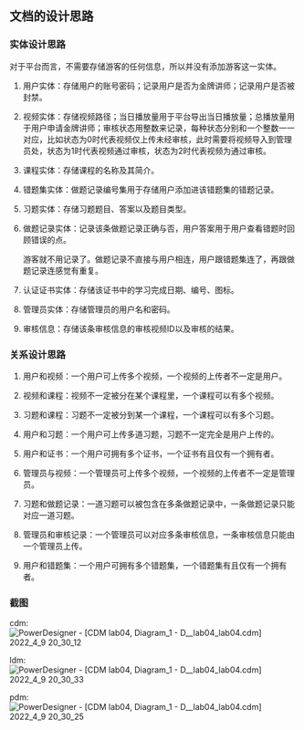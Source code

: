 ## 文档的设计思路

### 实体设计思路

对于平台而言，不需要存储游客的任何信息，所以并没有添加游客这一实体。

1. 用户实体：存储用户的账号密码；记录用户是否为金牌讲师；记录用户是否被封禁。

2. 视频实体：存储视频路径；当日播放量用于平台导出当日播放量；总播放量用于用户申请金牌讲师；审核状态用整数来记录，每种状态分别和一个整数一一对应，比如状态为0时代表视频仅上传未经审核，此时需要将视频导入到管理员处，状态为1时代表视频通过审核，状态为2时代表视频为通过审核。

3. 课程实体：存储课程的名称及其简介。

4. 错题集实体：做题记录编号集用于存储用户添加进该错题集的错题记录。

5. 习题实体：存储习题题目、答案以及题目类型。

6. 做题记录实体：记录该条做题记录正确与否，用户答案用于用户查看错题时回顾错误的点。

   游客就不用记录了。做题记录不直接与用户相连，用户跟错题集连了，再跟做题记录连感觉有重复。

7. 认证证书实体：存储该证书中的学习完成日期、编号、图标。

8. 管理员实体：存储管理员的用户名和密码。

9. 审核信息：存储该条审核信息的审核视频ID以及审核的结果。

### 关系设计思路

1. 用户和视频：一个用户可上传多个视频，一个视频的上传者不一定是用户。

2. 视频和课程：视频不一定被分在某个课程里，一个课程可以有多个视频。

3. 习题和课程：习题不一定被分到某一个课程，一个课程可以有多个习题。

4. 用户和习题：一个用户可上传多道习题，习题不一定完全是用户上传的。

5. 用户和证书：一个用户可拥有多个证书，一个证书有且仅有一个拥有者。

6. 管理员与视频：一个管理员可上传多个视频，一个视频的上传者不一定是管理员。

7. 习题和做题记录：一道习题可以被包含在多条做题记录中，一条做题记录只能对应一道习题。

8. 管理员和审核记录：一个管理员可以对应多条审核信息，一条审核信息只能由一个管理员上传。

9. 用户和错题集：一个用户可拥有多个错题集，一个错题集有且仅有一个拥有者。

### 截图

cdm:![PowerDesigner - [CDM lab04, Diagram_1 - D__lab04_lab04.cdm] 2022_4_9 20_30_12](https://s2.loli.net/2022/04/10/VZd2rYHxhb8fnuQ.png)

ldm:![PowerDesigner - [CDM lab04, Diagram_1 - D__lab04_lab04.cdm] 2022_4_9 20_30_33](https://s2.loli.net/2022/04/10/ZglXYCDBsVMOiEr.png)

pdm:![PowerDesigner - [CDM lab04, Diagram_1 - D__lab04_lab04.cdm] 2022_4_9 20_30_25](https://s2.loli.net/2022/04/10/o5zfn41eBD6ZaHw.png)